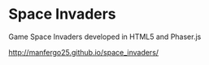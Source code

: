 # Space Invaders
Game Space Invaders developed in HTML5 and Phaser.js

http://manfergo25.github.io/space_invaders/


